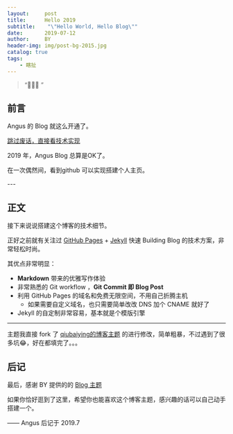 ```yaml
---
layout:     post
title:      Hello 2019
subtitle:    "\"Hello World, Hello Blog\""
date:       2019-07-12
author:     BY
header-img: img/post-bg-2015.jpg
catalog: true
tags:
    - 瞎扯 
---
```


> “🙉🙉🙉 ”


## 前言

Angus 的 Blog 就这么开通了。

[跳过废话，直接看技术实现 ](#build) 

2019 年，Angus Blog 总算是OK了。

在一次偶然间，看到github 可以实现搭建个人主页。

<p id = "build"></p>
---

## 正文

接下来说说搭建这个博客的技术细节。  

正好之前就有关注过 [GitHub Pages](https://pages.github.com/) + [Jekyll](http://jekyllrb.com/) 快速 Building Blog 的技术方案，非常轻松时尚。

其优点非常明显：

* **Markdown** 带来的优雅写作体验
* 非常熟悉的 Git workflow ，**Git Commit 即 Blog Post**
* 利用 GitHub Pages 的域名和免费无限空间，不用自己折腾主机
	* 如果需要自定义域名，也只需要简单改改 DNS 加个 CNAME 就好了 
* Jekyll 的自定制非常容易，基本就是个模版引擎



---


主题我直接 fork 了 [qiubaiying的博客主题](https://github.com/qiubaiying/qiubaiying.github.io) 的进行修改，简单粗暴，不过遇到了很多坑😂，好在都填完了。。。



## 后记

最后，感谢 BY 提供的的 [Blog 主题](qiubaiying)

如果你恰好逛到了这里，希望你也能喜欢这个博客主题，感兴趣的话可以自己动手搭建一个。

—— Angus 后记于 2019.7


